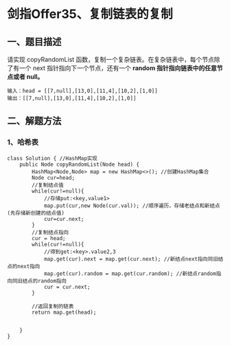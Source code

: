 # 剑指Offer35、复制链表的复制

## 一、题目描述

请实现 copyRandomList 函数，复制一个复杂链表。在复杂链表中，每个节点除了有一个 next 指针指向下一个节点，还有一个 **random 指针指向链表中的任意节点或者 null。**

```
输入：head = [[7,null],[13,0],[11,4],[10,2],[1,0]]
输出：[[7,null],[13,0],[11,4],[10,2],[1,0]]
```



## 二、解题方法

### 1、哈希表

```
class Solution { //HashMap实现
    public Node copyRandomList(Node head) {
        HashMap<Node,Node> map = new HashMap<>(); //创建HashMap集合
        Node cur=head;
        //复制结点值
        while(cur!=null){
            //存储put:<key,value1>
            map.put(cur,new Node(cur.val)); //顺序遍历，存储老结点和新结点(先存储新创建的结点值)
            cur=cur.next;
        }
        //复制结点指向
        cur = head;
        while(cur!=null){
            //得到get:<key>.value2,3
            map.get(cur).next = map.get(cur.next); //新结点next指向同旧结点的next指向
            map.get(cur).random = map.get(cur.random); //新结点random指向同旧结点的random指向
            cur = cur.next;
        }

        //返回复制的链表
        return map.get(head);


    }
}
```

